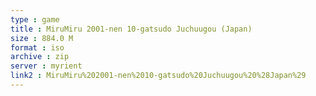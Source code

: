 ```yaml
---
type : game
title : MiruMiru 2001-nen 10-gatsudo Juchuugou (Japan)
size : 884.0 M
format : iso
archive : zip
server : myrient
link2 : MiruMiru%202001-nen%2010-gatsudo%20Juchuugou%20%28Japan%29
---
```


